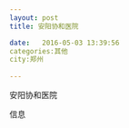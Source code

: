 ```yaml
--- 
layout: post 
title: 安阳协和医院

date:   2016-05-03 13:39:56 
categories:其他  
city:郑州
  
--- 
```

   
安阳协和医院

信息

